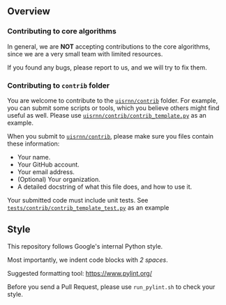 ## Overview

### Contributing to core algorithms

In general, we are **NOT** accepting contributions to the core algorithms,
since we are a very small team with limited resources.

If you found any bugs, please report to us, and we will try to fix them.

### Contributing to `contrib` folder

You are welcome to contribute to the [`uisrnn/contrib`](uisrnn/contrib) folder.
For example, you can submit some scripts or tools, which you believe
others might find useful as well.
Please use
[`uisrnn/contrib/contrib_template.py`](uisrnn/contrib/contrib_template.py)
as an example.

When you submit to [`uisrnn/contrib`](uisrnn/contrib),
please make sure you files contain these information:

* Your name.
* Your GitHub account.
* Your email address.
* (Optional) Your organization.
* A detailed docstring of what this file does, and how to use it.

Your submitted code must include unit tests. See
[`tests/contrib/contrib_template_test.py`](tests/contrib/contrib_template_test.py)
 as an example

## Style

This repository follows Google's internal Python style.

Most importantly, we indent code blocks with *2 spaces*.

Suggested formatting tool: https://www.pylint.org/

Before you send a Pull Request, please use `run_pylint.sh` to check your style.
